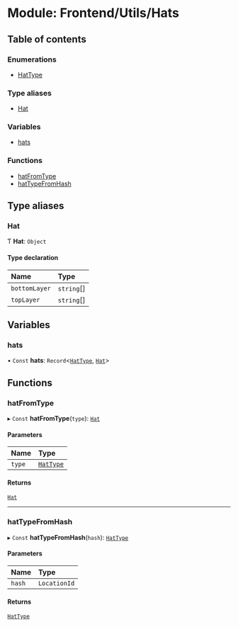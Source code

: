 # Module: Frontend/Utils/Hats

## Table of contents

### Enumerations

- [HatType](../enums/Frontend_Utils_Hats.HatType.md)

### Type aliases

- [Hat](Frontend_Utils_Hats.md#hat)

### Variables

- [hats](Frontend_Utils_Hats.md#hats)

### Functions

- [hatFromType](Frontend_Utils_Hats.md#hatfromtype)
- [hatTypeFromHash](Frontend_Utils_Hats.md#hattypefromhash)

## Type aliases

### Hat

Ƭ **Hat**: `Object`

#### Type declaration

| Name          | Type       |
| :------------ | :--------- |
| `bottomLayer` | `string`[] |
| `topLayer`    | `string`[] |

## Variables

### hats

• `Const` **hats**: `Record`<[`HatType`](../enums/Frontend_Utils_Hats.HatType.md), [`Hat`](Frontend_Utils_Hats.md#hat)\>

## Functions

### hatFromType

▸ `Const` **hatFromType**(`type`): [`Hat`](Frontend_Utils_Hats.md#hat)

#### Parameters

| Name   | Type                                                 |
| :----- | :--------------------------------------------------- |
| `type` | [`HatType`](../enums/Frontend_Utils_Hats.HatType.md) |

#### Returns

[`Hat`](Frontend_Utils_Hats.md#hat)

---

### hatTypeFromHash

▸ `Const` **hatTypeFromHash**(`hash`): [`HatType`](../enums/Frontend_Utils_Hats.HatType.md)

#### Parameters

| Name   | Type         |
| :----- | :----------- |
| `hash` | `LocationId` |

#### Returns

[`HatType`](../enums/Frontend_Utils_Hats.HatType.md)

